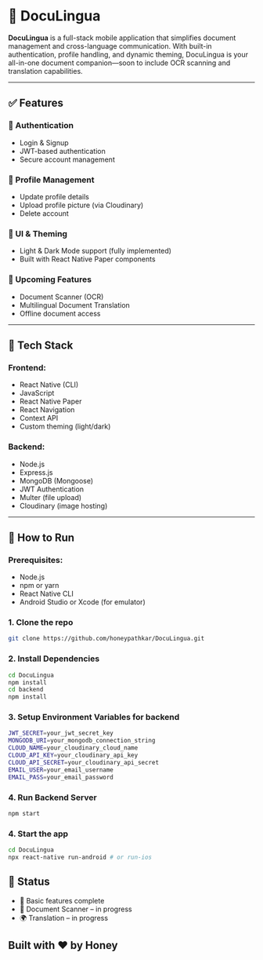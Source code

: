 # 📱 DocuLingua

**DocuLingua** is a full-stack mobile application that simplifies document management and cross-language communication. With built-in authentication, profile handling, and dynamic theming, DocuLingua is your all-in-one document companion—soon to include OCR scanning and translation capabilities.

---

## ✅ Features

### 🔐 Authentication
- Login & Signup
- JWT-based authentication
- Secure account management

### 👤 Profile Management
- Update profile details
- Upload profile picture (via Cloudinary)
- Delete account

### 🎨 UI & Theming
- Light & Dark Mode support (fully implemented)
- Built with React Native Paper components

### 🧠 Upcoming Features
- Document Scanner (OCR)
- Multilingual Document Translation
- Offline document access

---

## 🧰 Tech Stack

### Frontend:
- React Native (CLI)
- JavaScript
- React Native Paper
- React Navigation
- Context API
- Custom theming (light/dark)

### Backend:
- Node.js
- Express.js
- MongoDB (Mongoose)
- JWT Authentication
- Multer (file upload)
- Cloudinary (image hosting)


---

## 🚀 How to Run

### Prerequisites:
- Node.js
- npm or yarn
- React Native CLI
- Android Studio or Xcode (for emulator)

### 1. Clone the repo
```bash
git clone https://github.com/honeypathkar/DocuLingua.git
```
### 2. Install Dependencies
```bash
cd DocuLingua
npm install
cd backend
npm install
```

### 3. Setup Environment Variables for backend
```bash
JWT_SECRET=your_jwt_secret_key
MONGODB_URI=your_mongodb_connection_string
CLOUD_NAME=your_cloudinary_cloud_name
CLOUD_API_KEY=your_cloudinary_api_key
CLOUD_API_SECRET=your_cloudinary_api_secret
EMAIL_USER=your_email_username
EMAIL_PASS=your_email_password
```

### 4. Run Backend Server
```bash
npm start
```

### 4. Start the app
```bash
cd DocuLingua
npx react-native run-android # or run-ios
```

## 📌 Status 
- 🔧 Basic features complete
- 📸 Document Scanner – in progress
- 🌍 Translation – in progress

## Built with ❤️ by Honey

